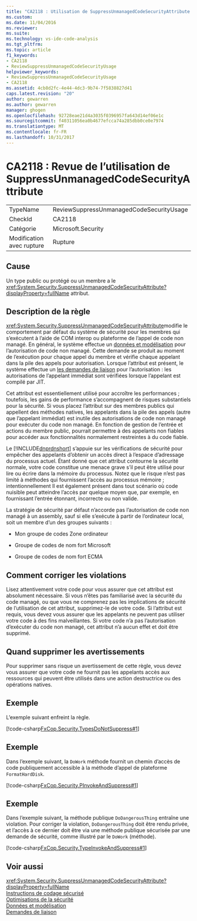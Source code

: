```yaml
---
title: "CA2118 : Utilisation de SuppressUnmanagedCodeSecurityAttribute de révision | Documents Microsoft"
ms.custom: 
ms.date: 11/04/2016
ms.reviewer: 
ms.suite: 
ms.technology: vs-ide-code-analysis
ms.tgt_pltfrm: 
ms.topic: article
f1_keywords:
- CA2118
- ReviewSuppressUnmanagedCodeSecurityUsage
helpviewer_keywords:
- ReviewSuppressUnmanagedCodeSecurityUsage
- CA2118
ms.assetid: 4cb8d2fc-4e44-4dc3-9b74-7f5838827d41
caps.latest.revision: "20"
author: gewarren
ms.author: gewarren
manager: ghogen
ms.openlocfilehash: 92728eae21d4a3035f0396957fa643d14ef06e1c
ms.sourcegitcommit: f40311056ea0b4677efcca74a285dbb0ce0e7974
ms.translationtype: MT
ms.contentlocale: fr-FR
ms.lasthandoff: 10/31/2017
---
```

# <a name="ca2118-review-suppressunmanagedcodesecurityattribute-usage"></a>CA2118 : Revue de l’utilisation de SuppressUnmanagedCodeSecurityAttribute
|||  
|-|-|  
|TypeName|ReviewSuppressUnmanagedCodeSecurityUsage|  
|CheckId|CA2118|  
|Catégorie|Microsoft.Security|  
|Modification avec rupture|Rupture|  
  
## <a name="cause"></a>Cause  
 Un type public ou protégé ou un membre a le <xref:System.Security.SuppressUnmanagedCodeSecurityAttribute?displayProperty=fullName> attribut.  
  
## <a name="rule-description"></a>Description de la règle  
 <xref:System.Security.SuppressUnmanagedCodeSecurityAttribute>modifie le comportement par défaut du système de sécurité pour les membres qui s’exécutent à l’aide de COM interop ou plateforme de l’appel de code non managé. En général, le système effectue un [données et modélisation](/dotnet/framework/data/index) pour l’autorisation de code non managé. Cette demande se produit au moment de l’exécution pour chaque appel du membre et vérifie chaque appelant dans la pile des appels pour autorisation. Lorsque l’attribut est présent, le système effectue un [les demandes de liaison](/dotnet/framework/misc/link-demands) pour l’autorisation : les autorisations de l’appelant immédiat sont vérifiées lorsque l’appelant est compilé par JIT.  
  
 Cet attribut est essentiellement utilisé pour accroître les performances ; toutefois, les gains de performance s’accompagnent de risques substantiels pour la sécurité. Si vous placez l’attribut sur des membres publics qui appellent des méthodes natives, les appelants dans la pile des appels (autre que l’appelant immédiat) est inutile des autorisations de code non managé pour exécuter du code non managé. En fonction de gestion de l’entrée et actions du membre public, pourrait permettre à des appelants non fiables pour accéder aux fonctionnalités normalement restreintes à du code fiable.  
  
 Le [!INCLUDE[dnprdnshort](../code-quality/includes/dnprdnshort_md.md)] s’appuie sur les vérifications de sécurité pour empêcher des appelants d’obtenir un accès direct à l’espace d’adressage du processus actuel. Étant donné que cet attribut contourne la sécurité normale, votre code constitue une menace grave s’il peut être utilisé pour lire ou écrire dans la mémoire du processus. Notez que le risque n’est pas limité à méthodes qui fournissent l’accès au processus mémoire ; intentionnellement Il est également présent dans tout scénario où code nuisible peut atteindre l’accès par quelque moyen que, par exemple, en fournissant l’entrée étonnant, incorrecte ou non valide.  
  
 La stratégie de sécurité par défaut n’accorde pas l’autorisation de code non managé à un assembly, sauf si elle s’exécute à partir de l’ordinateur local, soit un membre d’un des groupes suivants :  
  
-   Mon groupe de codes Zone ordinateur  
  
-   Groupe de codes de nom fort Microsoft  
  
-   Groupe de codes de nom fort ECMA  
  
## <a name="how-to-fix-violations"></a>Comment corriger les violations  
 Lisez attentivement votre code pour vous assurer que cet attribut est absolument nécessaire. Si vous n’êtes pas familiarisé avec la sécurité du code managé, ou que vous ne comprenez pas les implications de sécurité de l’utilisation de cet attribut, supprimez-le de votre code. Si l’attribut est requis, vous devez vous assurer que les appelants ne peuvent pas utiliser votre code à des fins malveillantes. Si votre code n’a pas l’autorisation d’exécuter du code non managé, cet attribut n’a aucun effet et doit être supprimé.  
  
## <a name="when-to-suppress-warnings"></a>Quand supprimer les avertissements  
 Pour supprimer sans risque un avertissement de cette règle, vous devez vous assurer que votre code ne fournit pas les appelants accès aux ressources qui peuvent être utilisés dans une action destructrice ou des opérations natives.  
  
## <a name="example"></a>Exemple  
 L’exemple suivant enfreint la règle.  
  
 [!code-csharp[FxCop.Security.TypesDoNotSuppress#1](../code-quality/codesnippet/CSharp/ca2118-review-suppressunmanagedcodesecurityattribute-usage_1.cs)]  
  
## <a name="example"></a>Exemple  
 Dans l’exemple suivant, la `DoWork` méthode fournit un chemin d’accès de code publiquement accessible à la méthode d’appel de plateforme `FormatHardDisk`.  
  
 [!code-csharp[FxCop.Security.PInvokeAndSuppress#1](../code-quality/codesnippet/CSharp/ca2118-review-suppressunmanagedcodesecurityattribute-usage_2.cs)]  
  
## <a name="example"></a>Exemple  
 Dans l’exemple suivant, la méthode publique `DoDangerousThing` entraîne une violation. Pour corriger la violation, `DoDangerousThing` doit être rendu privée, et l’accès à ce dernier doit être via une méthode publique sécurisée par une demande de sécurité, comme illustré par le `DoWork` (méthode).  
  
 [!code-csharp[FxCop.Security.TypeInvokeAndSuppress#1](../code-quality/codesnippet/CSharp/ca2118-review-suppressunmanagedcodesecurityattribute-usage_3.cs)]  
  
## <a name="see-also"></a>Voir aussi  
 <xref:System.Security.SuppressUnmanagedCodeSecurityAttribute?displayProperty=fullName>   
 [Instructions de codage sécurisé](/dotnet/standard/security/secure-coding-guidelines)   
 [Optimisations de la sécurité](http://msdn.microsoft.com/en-us/cf255069-d85d-4de3-914a-e4625215a7c0)   
 [Données et modélisation](/dotnet/framework/data/index)  
 [Demandes de liaison](/dotnet/framework/misc/link-demands)  
  